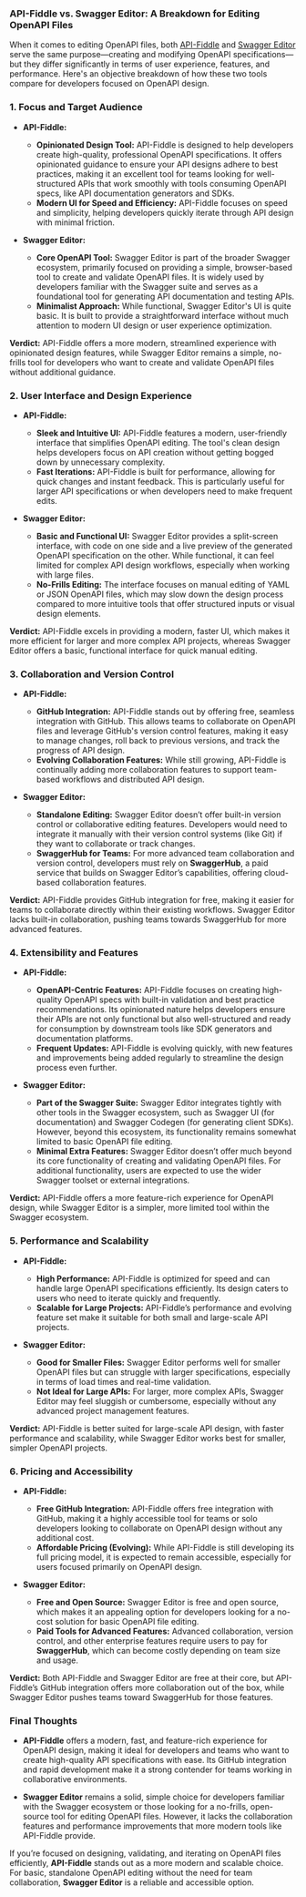 ### API-Fiddle vs. Swagger Editor: A Breakdown for Editing OpenAPI Files

When it comes to editing OpenAPI files, both [API-Fiddle](https://api-fiddle.com) and [Swagger Editor](https://editor-next.swagger.io/) serve the same purpose—creating and modifying OpenAPI specifications—but they differ significantly in terms of user experience, features, and performance. Here's an objective breakdown of how these two tools compare for developers focused on OpenAPI design.

### 1. **Focus and Target Audience**

- **API-Fiddle:**
  - **Opinionated Design Tool:** API-Fiddle is designed to help developers create high-quality, professional OpenAPI specifications. It offers opinionated guidance to ensure your API designs adhere to best practices, making it an excellent tool for teams looking for well-structured APIs that work smoothly with tools consuming OpenAPI specs, like API documentation generators and SDKs.
  - **Modern UI for Speed and Efficiency:** API-Fiddle focuses on speed and simplicity, helping developers quickly iterate through API design with minimal friction.
  
- **Swagger Editor:**
  - **Core OpenAPI Tool:** Swagger Editor is part of the broader Swagger ecosystem, primarily focused on providing a simple, browser-based tool to create and validate OpenAPI files. It is widely used by developers familiar with the Swagger suite and serves as a foundational tool for generating API documentation and testing APIs.
  - **Minimalist Approach:** While functional, Swagger Editor's UI is quite basic. It is built to provide a straightforward interface without much attention to modern UI design or user experience optimization.

**Verdict:** API-Fiddle offers a more modern, streamlined experience with opinionated design features, while Swagger Editor remains a simple, no-frills tool for developers who want to create and validate OpenAPI files without additional guidance.

### 2. **User Interface and Design Experience**

- **API-Fiddle:**
  - **Sleek and Intuitive UI:** API-Fiddle features a modern, user-friendly interface that simplifies OpenAPI editing. The tool's clean design helps developers focus on API creation without getting bogged down by unnecessary complexity.
  - **Fast Iterations:** API-Fiddle is built for performance, allowing for quick changes and instant feedback. This is particularly useful for larger API specifications or when developers need to make frequent edits.
  
- **Swagger Editor:**
  - **Basic and Functional UI:** Swagger Editor provides a split-screen interface, with code on one side and a live preview of the generated OpenAPI specification on the other. While functional, it can feel limited for complex API design workflows, especially when working with large files.
  - **No-Frills Editing:** The interface focuses on manual editing of YAML or JSON OpenAPI files, which may slow down the design process compared to more intuitive tools that offer structured inputs or visual design elements.

**Verdict:** API-Fiddle excels in providing a modern, faster UI, which makes it more efficient for larger and more complex API projects, whereas Swagger Editor offers a basic, functional interface for quick manual editing.

### 3. **Collaboration and Version Control**

- **API-Fiddle:**
  - **GitHub Integration:** API-Fiddle stands out by offering free, seamless integration with GitHub. This allows teams to collaborate on OpenAPI files and leverage GitHub's version control features, making it easy to manage changes, roll back to previous versions, and track the progress of API design.
  - **Evolving Collaboration Features:** While still growing, API-Fiddle is continually adding more collaboration features to support team-based workflows and distributed API design.

- **Swagger Editor:**
  - **Standalone Editing:** Swagger Editor doesn’t offer built-in version control or collaborative editing features. Developers would need to integrate it manually with their version control systems (like Git) if they want to collaborate or track changes.
  - **SwaggerHub for Teams:** For more advanced team collaboration and version control, developers must rely on **SwaggerHub**, a paid service that builds on Swagger Editor’s capabilities, offering cloud-based collaboration features.

**Verdict:** API-Fiddle provides GitHub integration for free, making it easier for teams to collaborate directly within their existing workflows. Swagger Editor lacks built-in collaboration, pushing teams towards SwaggerHub for more advanced features.

### 4. **Extensibility and Features**

- **API-Fiddle:**
  - **OpenAPI-Centric Features:** API-Fiddle focuses on creating high-quality OpenAPI specs with built-in validation and best practice recommendations. Its opinionated nature helps developers ensure their APIs are not only functional but also well-structured and ready for consumption by downstream tools like SDK generators and documentation platforms.
  - **Frequent Updates:** API-Fiddle is evolving quickly, with new features and improvements being added regularly to streamline the design process even further.

- **Swagger Editor:**
  - **Part of the Swagger Suite:** Swagger Editor integrates tightly with other tools in the Swagger ecosystem, such as Swagger UI (for documentation) and Swagger Codegen (for generating client SDKs). However, beyond this ecosystem, its functionality remains somewhat limited to basic OpenAPI file editing.
  - **Minimal Extra Features:** Swagger Editor doesn’t offer much beyond its core functionality of creating and validating OpenAPI files. For additional functionality, users are expected to use the wider Swagger toolset or external integrations.

**Verdict:** API-Fiddle offers a more feature-rich experience for OpenAPI design, while Swagger Editor is a simpler, more limited tool within the Swagger ecosystem.

### 5. **Performance and Scalability**

- **API-Fiddle:**
  - **High Performance:** API-Fiddle is optimized for speed and can handle large OpenAPI specifications efficiently. Its design caters to users who need to iterate quickly and frequently.
  - **Scalable for Large Projects:** API-Fiddle’s performance and evolving feature set make it suitable for both small and large-scale API projects.

- **Swagger Editor:**
  - **Good for Smaller Files:** Swagger Editor performs well for smaller OpenAPI files but can struggle with larger specifications, especially in terms of load times and real-time validation.
  - **Not Ideal for Large APIs:** For larger, more complex APIs, Swagger Editor may feel sluggish or cumbersome, especially without any advanced project management features.

**Verdict:** API-Fiddle is better suited for large-scale API design, with faster performance and scalability, while Swagger Editor works best for smaller, simpler OpenAPI projects.

### 6. **Pricing and Accessibility**

- **API-Fiddle:**
  - **Free GitHub Integration:** API-Fiddle offers free integration with GitHub, making it a highly accessible tool for teams or solo developers looking to collaborate on OpenAPI design without any additional cost.
  - **Affordable Pricing (Evolving):** While API-Fiddle is still developing its full pricing model, it is expected to remain accessible, especially for users focused primarily on OpenAPI design.

- **Swagger Editor:**
  - **Free and Open Source:** Swagger Editor is free and open source, which makes it an appealing option for developers looking for a no-cost solution for basic OpenAPI file editing.
  - **Paid Tools for Advanced Features:** Advanced collaboration, version control, and other enterprise features require users to pay for **SwaggerHub**, which can become costly depending on team size and usage.

**Verdict:** Both API-Fiddle and Swagger Editor are free at their core, but API-Fiddle’s GitHub integration offers more collaboration out of the box, while Swagger Editor pushes teams toward SwaggerHub for those features.

### Final Thoughts

- **API-Fiddle** offers a modern, fast, and feature-rich experience for OpenAPI design, making it ideal for developers and teams who want to create high-quality API specifications with ease. Its GitHub integration and rapid development make it a strong contender for teams working in collaborative environments.
  
- **Swagger Editor** remains a solid, simple choice for developers familiar with the Swagger ecosystem or those looking for a no-frills, open-source tool for editing OpenAPI files. However, it lacks the collaboration features and performance improvements that more modern tools like API-Fiddle provide.

If you’re focused on designing, validating, and iterating on OpenAPI files efficiently, **API-Fiddle** stands out as a more modern and scalable choice. For basic, standalone OpenAPI editing without the need for team collaboration, **Swagger Editor** is a reliable and accessible option.

